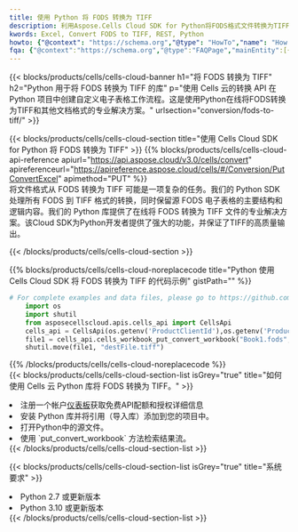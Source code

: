 ```yaml
---
title: 使用 Python 将 FODS 转换为 TIFF
description: 利用Aspose.Cells Cloud SDK for Python将FODS格式文件转换为TIFF格式文件。
kwords: Excel, Convert FODS to TIFF, REST, Python
howto: {"@context": "https://schema.org","@type": "HowTo","name": "How to convert FODS to TIFF using the Cells Cloud Python library.","description": "How to convert FODS to TIFF using the Cells Cloud Python library.","image": {"@type": "ImageObject"},"url": "/python/conversion/fods-to-tiff/","step": [{ "@type": "HowToStep","name": "How to convert FODS to TIFF using the Cells Cloud Python library. step 1", "image": {"@type": "ImageObject",},"url": "/python/conversion/fods-to-tiff/","text": "Register an account at <a href='https://dashboard.aspose.cloud/'>Dashboard</a> to get free API quota & authorization details",},{ "@type": "HowToStep","name": "How to convert FODS to TIFF using the Cells Cloud Python library. step 1", "image": {"@type": "ImageObject",},"url": "/python/conversion/fods-to-tiff/","text": "Install Python library and add the reference (import the library) to your project.",},{ "@type": "HowToStep","name": "How to convert FODS to TIFF using the Cells Cloud Python library. step 1", "image": {"@type": "ImageObject",},"url": "/python/conversion/fods-to-tiff/","text": "Open the source file in Python.",},{ "@type": "HowToStep","name": "How to convert FODS to TIFF using the Cells Cloud Python library. step 1", "image": {"@type": "ImageObject",},"url": "/python/conversion/fods-to-tiff/","text": "Use the `put_convert_workbook` method to retrieve the resulting stream.",}, ],"supply": {"@type": "HowToSupply","name": "document"},"tool": [{"@type": "HowToTool","name": "PyCharm, Visual Studio Code, Sublime, Eclipse"},{"@type": "HowToTool","name": "Aspose Cells"}],"totalTime": "PT6M"}
fqa: {"@context":"https://schema.org","@type":"FAQPage","mainEntity":[{"@type":"Question","name":"Why convert file formats in C# using REST API?","acceptedAnswer":{"@type":"Answer","text":"Documents are encoded in many ways, and some files may be incompatible with the software you use. To open and read such files, just convert them to appropriate file formats.<br/><ol><li>Install .NET SDK and add the reference (import the library) to your project.</li><li>Open the source file in C# using REST API.</li><li>Call the PutConvertWorkbookRequest() method, passing an output filename with required extension.</li><li>Get the result of conversion as a separate file.</li></ol>"}},{"@type":"Question","name":"What file formats can I convert with your C# library?","acceptedAnswer":{"@type":"Answer","text":"We support a variety of file formats for conversion using .NET library, including XLSX, Excel, xls , PDF, CSV, HTML, Markdown, XML, PNG, JPG, TIFF, Json, TXT and many more."}},{"@type":"Question","name":"What is the maximum allowed file size for conversion using this .NET library?","acceptedAnswer":{"@type":"Answer","text":"There are no file size limits for format conversions using .NET library."}}]}
---
```

{{< blocks/products/cells/cells-cloud-banner h1="将 FODS 转换为 TIFF" h2="Python 用于将 FODS 转换为 TIFF 的库" p="使用 Cells 云的转换 API 在 Python 项目中创建自定义电子表格工作流程。这是使用Python在线将FODS转换为TIFF和其他文档格式的专业解决方案。" urlsection="conversion/fods-to-tiff/" >}}

{{< blocks/products/cells/cells-cloud-section title="使用 Cells Cloud SDK for Python 将 FODS 转换为 TIFF" >}}
{{% blocks/products/cells/cells-cloud-api-reference apiurl="https://api.aspose.cloud/v3.0/cells/convert" apireferenceurl="https://apireference.aspose.cloud/cells/#/Conversion/PutConvertExcel" apimethod="PUT" %}}
<br/>
将文件格式从 FODS 转换为 TIFF 可能是一项复杂的任务。我们的 Python SDK 处理所有 FODS 到 TIFF 格式的转换，同时保留源 FODS 电子表格的主要结构和逻辑内容。我们的 Python 库提供了在线将 FODS 转换为 TIFF 文件的专业解决方案。该Cloud SDK为Python开发者提供了强大的功能，并保证了TIFF的高质量输出。

{{< /blocks/products/cells/cells-cloud-section >}}

{{% blocks/products/cells/cells-cloud-noreplacecode title="Python 使用 Cells Cloud SDK 将 FODS 转换为 TIFF 的代码示例" gistPath="" %}}
 
```python
# For complete examples and data files, please go to https://github.com/aspose-cells-cloud/aspose-cells-cloud-python/
    import os
    import shutil
    from asposecellscloud.apis.cells_api import CellsApi
    cells_api = CellsApi(os.getenv('ProductClientId'),os.getenv('ProductClientSecret'))
    file1 = cells_api.cells_workbook_put_convert_workbook("Book1.fods",format="tiff")
    shutil.move(file1, "destFile.tiff")     
```
 
{{% /blocks/products/cells/cells-cloud-noreplacecode %}}
<br/>
{{< blocks/products/cells/cells-cloud-section-list isGrey="true" title="如何使用 Cells 云 Python 库将 FODS 转换为 TIFF。" >}}
<li>注册一个帐户<a href="https://dashboard.aspose.cloud/">仪表板</a>获取免费API配额和授权详细信息</li>
<li>安装 Python 库并将引用（导入库）添加到您的项目中。</li>
<li>打开Python中的源文件。</li>
<li>使用 `put_convert_workbook` 方法检索结果流。</li>
{{< /blocks/products/cells/cells-cloud-section-list >}}

{{< blocks/products/cells/cells-cloud-section-list isGrey="true" title="系统要求" >}}
<li>Python 2.7 或更新版本</li>
<li>Python 3.10 或更新版本</li>
{{< /blocks/products/cells/cells-cloud-section-list >}}
